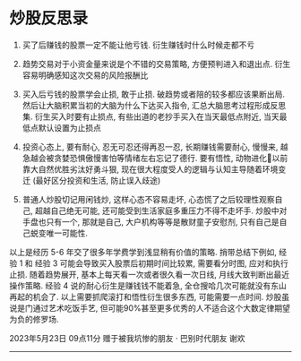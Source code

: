 # 炒股反思录

1. 买了后赚钱的股票一定不能让他亏钱. 衍生赚钱时什么时候走都不亏

2. 趋势交易对于小资金量来说是个不错的交易策略, 方便预判进入和退出点. 衍生容易明确感知这次交易的风险报酬比

3. 买入后亏钱的股票学会止损, 敢于止损. 破趋势或者陪的较多都应该果断出局. 然后让大脑积累当初的大脑为什么下达买入指令, 汇总大脑思考过程形成反思集. 衍生买入时要有止损点, 有些出道的老抄手买入在当天最低点附近, 当天最低点默认设置为止损点

4. 投资心态上, 要有耐心, 忍无可忍还得再忍一忍, 长期赚钱需要耐心, 慢慢来, 越急越会被贪婪恐惧傲慢害怕等情绪左右忘记了德行. 要有悟性, 动物进化🧬以前靠大自然优胜劣汰好勇斗狠, 现在很大程度受人的逻辑与认知主导随着环境变迁 (最好区分投资和生活, 防止误入歧途)

5. 普通人炒股切记用闲钱炒, 这样心态不容易走坏, 心态慌了之后较理性观察自己, 超越自己绝无可能, 还可能受到生活家庭多重压力不得不走坏手. 炒股中对手盘也只有一个, 那就是自己, 大户机构等等是散财童子安慰剂, 只有自己是自己蜕变唯一可能性. 

以上是经历 5-6 年交了很多年学费学到浅显稍有价值的策略. 捎带总结下例如, 经验 1 和 经验 3 可能会导致买入股票后初期时间比较累, 需要看分时图, 应对和执行止损. 随着趋势展开, 基本上每天看一次或者很久看一次日线, 月线大致判断出最近操作策略. 经验 4 说的耐心衍生是赚钱钱不能着急, 全仓搜哈几次可能就没有东山再起的机会了. 以上需要抓爬滚打和悟性衍生很多东西, 可能需要一点时间. 炒股虽说是门通过艺术吃饭手艺, 但可能90%甚至更多优秀的人不适合这个大数定律期望为负的修罗场. 

2023年5月23日 09点11分 赠于被我坑惨的朋友 · 巴别时代朋友 谢欢

---
